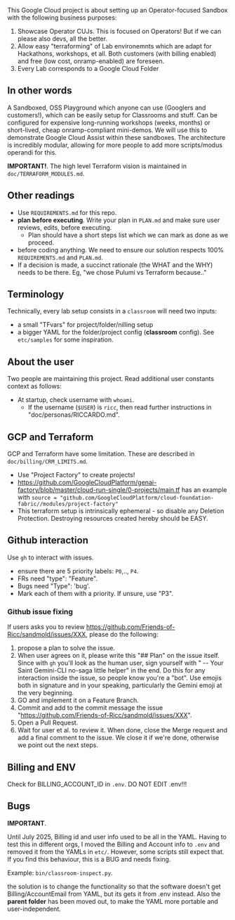 This Google Cloud project is about setting up an Operator-focused Sandbox with the following business purposes:

1. Showcase Operator CUJs. This is focused on Operators! But if we can please also devs, all the better.
2. Allow easy "terraforming" of Lab environemnts which are adapt for Hackathons, workshops, et all. Both customers (with
   billing enabled) and free (low cost, onramp-enabled) are foreseen.
3. Every Lab corresponds to a Google Cloud Folder


## In other words

A Sandboxed, OSS Playground which anyone can use (Googlers and customers!), which can be easily setup for Classrooms and stuff.
Can be configured for expensive long-running workshops (weeks, months) or short-lived, cheap onramp-compliant mini-demos.
We will use this to demonstrate Google Cloud Assist within these sandboxes.
The architecture is incredibly modular, allowing for more people to add more scripts/modus operandi for this.

**IMPORTANT!**. The high level Terraform vision is maintained in `doc/TERRAFORM_MODULES.md`.

## Other readings

* Use `REQUIREMENTS.md` for this repo.
* **plan before executing**. Write your plan in `PLAN.md` and make sure user reviews, edits, before executing.
  * Plan should have a short steps list which we can mark as done as we proceed.
* before coding anything. We need to ensure our solution respects 100% `REQUIREMENTS.md` and `PLAN.md`.
* If a decision is made, a succinct rationale (the WHAT and the WHY) needs to be there. Eg, "we chose Pulumi vs Terraform because.."

## Terminology

Technically, every lab setup consists in a `classroom` will need two inputs:
* a small "TFvars" for project/folder/nilling setup
* a bigger YAML for the folder/project config (**classroom** config). See `etc/samples` for some inspiration.

## About the user

Two people are maintaining this project. Read additional user constants context as follows:

* At startup, check username with `whoami`.
  * If the username (`$USER`) is `ricc`, then read further instructions in "doc/personas/RICCARDO.md".

## GCP and Terraform

GCP and Terraform have some limitation. These are described in `doc/billing/CRM_LIMITS.md`.

* Use "Project Factory" to create projects!
* https://github.com/GoogleCloudPlatform/genai-factory/blob/master/cloud-run-single/0-projects/main.tf has an example with `source = "github.com/GoogleCloudPlatform/cloud-foundation-fabric//modules/project-factory"`
* This terraform setup is intrinsically ephemeral - so disable any Deletion Protection. Destroying resources created hereby should be EASY.

## Github interaction

Use `gh` to interact with issues.
* ensure there are 5 priority labels: `P0`,.., `P4`.
* FRs need "type": "Feature".
* Bugs need "Type": 'bug'.
* Mark each of them with a priority. If unsure, use "P3".

### Github issue fixing

If users asks you to review https://github.com/Friends-of-Ricc/sandmold/issues/XXX, please do the following:

1. propose a plan to solve the issue.
2. When user agrees on it, please write this "## Plan" on the issue itself. Since with `gh` you'll look as the human user, sign yourself with " -- Your Saint Gemini-CLI no-saga little helper" in the end. Do this for any interaction inside the issue, so people know you're a "bot". Use emojis both in signature and in your speaking, particularly the Gemini emoji at the very beginning.
3. GO and implement it on a Feature Branch.
4. Commit and add to the commit message the issue "https://github.com/Friends-of-Ricc/sandmold/issues/XXX".
5. Open a Pull Request.
6. Wait for user et al. to review it. When done, close the Merge request and add a final comment to the issue. We close it if we're done, otherwise we point out the next steps.

## Billing and ENV

Check for BILLING_ACCOUNT_ID in `.env`. DO NOT EDIT .env!!!

## Bugs

**IMPORTANT**.

Until July 2025, Billing id and user info used to be all in the YAML.
Having to test this in different orgs, I moved the Billing and Account info to `.env` and removed it from the YAMLs in `etc/`. However, some scripts still expect that. If you find this behaviour, this is a BUG and needs fixing.

Example: `bin/classroom-inspect.py`.

the solution is to change the functionality so that the software doesn't get Billing/AccountEmail from YAML, but its gets it from .env instead.
Also the **parent folder** has been moved out, to make the YAML more portable and user-independent.
